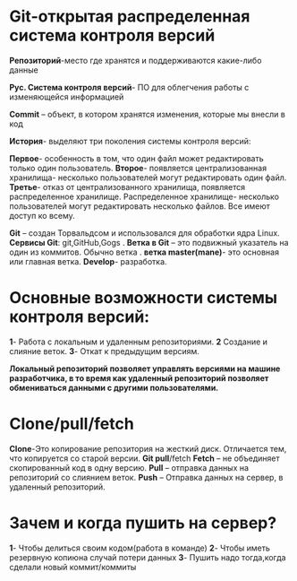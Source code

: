 # Git-открытая распределенная система контроля версий

**Репозиторий**-место где хранятся и поддерживаются какие-либо данные

**Рус. Система контроля версий**- ПО для облегчения работы с изменяющейся информацией 

**Commit** – объект, в котором хранятся изменения, которые мы внесли в код

**История**- выделяют три поколения системы контроля версий:

**Первое**- особенность в том, что один файл может редактировать только один пользователь.
**Второе**- появляется централизованная хранилища- несколько пользователей могут редактировать один файл.
**Третье**- отказ от централизованного хранилища, появляется распределенное хранилище. Распределенное хранилище- несколько пользователей могут редактировать несколько файлов. Все имеют доступ ко всему.

**Git** – создан Торвальдсом и использовался для обработки ядра Linux.
**Сервисы Git**: git,GitHub,Gogs .
**Ветка в Git** – это подвижный указатель на один из коммитов. Обычно ветка .
**ветка master(mane)**- это основная или главная ветка.
**Develop**- разработка.

# Основные возможности системы контроля версий:
**1**- Работа с локальным и удаленным репозиториями.
**2** Создание и слияние веток.
**3**- Откат к предыдущим версиям.

**Локальный репозиторий позволяет управлять версиями на машине разработчика, в то время как удаленный репозиторий позволяет обмениваться данными с другими пользователями.**

# Clone/pull/fetch

**Clone**-Это копирование репозитория на жесткий диск. Отличается тем, что копируется со старой версии.
**Git pull**/fetch 
**Fetch** – не объединяет скопированный код в одну версию.
**Pull** – отправка данных на репозиторий со слиянием веток.
**Push** – Отправка данных на сервер, в удаленный репозиторий.

# Зачем и когда пушить на сервер?

**1**- Чтобы делиться своим кодом(работа в команде)
**2**- Чтобы иметь резервную копиюна случай потери данных
**3**- Пушить надо тогда,когда сделали новый коммит/коммиты

